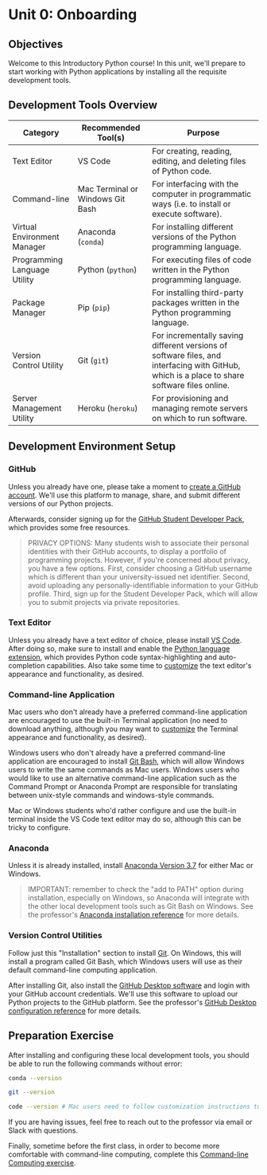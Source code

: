 # Unit 0: Onboarding

## Objectives

Welcome to this Introductory Python course! In this unit, we'll prepare to start working with Python applications by installing all the requisite development tools.

## Development Tools Overview

Category | Recommended Tool(s) | Purpose
--- | --- | ---
Text Editor | VS Code | For creating, reading, editing, and deleting files of Python code.
Command-line | Mac Terminal or Windows Git Bash | For interfacing with the computer in programmatic ways (i.e. to install or execute software).
Virtual Environment Manager | Anaconda (`conda`) | For installing different versions of the Python programming language.
Programming Language Utility | Python (`python`) | For executing files of code written in the Python programming language.
Package Manager | Pip (`pip`)| For installing third-party packages written in the Python programming language.
Version Control Utility | Git (`git`) | For incrementally saving different versions of software files, and interfacing with GitHub, which is a place to share software files online.
Server Management Utility | Heroku (`heroku`) | For provisioning and managing remote servers on which to run software.

## Development Environment Setup

### GitHub

Unless you already have one, please take a moment to [create a GitHub account](https://github.com/). We'll use this platform to manage, share, and submit different versions of our Python projects.

Afterwards, consider signing up for the [GitHub Student Developer Pack](https://education.github.com/pack), which provides some free resources.

> PRIVACY OPTIONS: Many students wish to associate their personal identities with their GitHub accounts, to display a portfolio of programming projects. However, if you're concerned about privacy, you have a few options. First, consider choosing a GitHub username which is different than your university-issued net identifier. Second, avoid uploading any personally-identifiable information to your GitHub profile. Third, sign up for the Student Developer Pack, which will allow you to submit projects via private repositories.

### Text Editor

Unless you already have a text editor of choice, please install [VS Code](https://code.visualstudio.com/). After doing so, make sure to install and enable the [Python language extension](/notes/devtools/vs-code.md#python-syntax-auto-completion), which provides Python code syntax-highlighting and auto-completion capabilities. Also take some time to [customize](/notes/devtools/vs-code.md#basic-configuration) the text editor's appearance and functionality, as desired.

### Command-line Application

Mac users who don't already have a preferred command-line application are encouraged to use the built-in Terminal application (no need to download anything, although you may want to [customize](/exercises/command-line-computing/mac-terminal-config.md) the Terminal appearance and functionality, as desired). 

Windows users who don't already have a preferred command-line application are encouraged to install [Git Bash](https://git-scm.com/downloads), which will allow Windows users to write the same commands as Mac users. Windows users who would like to use an alternative command-line application such as the Command Prompt or Anaconda Prompt are responsible for translating between unix-style commands and windows-style commands.

Mac or Windows students who'd rather configure and use the built-in terminal inside the VS Code text editor may do so, although this can be tricky to configure. 

### Anaconda

Unless it is already installed, install [Anaconda Version 3.7](https://www.anaconda.com/download) for either Mac or Windows. 

> IMPORTANT: remember to check the "add to PATH" option during installation, especially on Windows, so Anaconda will integrate with the other local development tools such as Git Bash on Windows. See the professor's [Anaconda installation reference](/notes/clis/conda.md#installation) for more details.

### Version Control Utilities

Follow just this "Installation" section to install [Git](/notes/clis/git.md#installation). On Windows, this will install a program called Git Bash, which Windows users will use as their default command-line computing application.

After installing Git, also install the [GitHub Desktop software](https://desktop.github.com/) and login with your GitHub account credentials. We'll use this software to upload our Python projects to the GitHub platform. See the professor's [GitHub Desktop configuration reference](/notes/devtools/github-desktop.md#configuration) for more details.

## Preparation Exercise

After installing and configuring these local development tools, you should be able to run the following commands without error:

```sh
conda --version

git --version

code --version # Mac users need to follow customization instructions to configure this for the first time
```

If you are having issues, feel free to reach out to the professor via email or Slack with questions.

Finally, sometime before the first class, in order to become more comfortable with command-line computing, complete this [Command-line Computing exercise](/exercises/command-line-computing).

